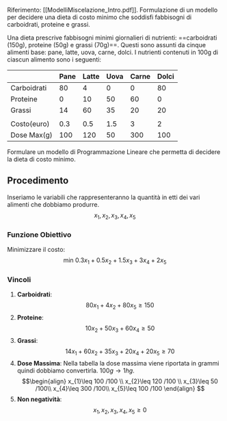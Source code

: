 Riferimento: [[ModelliMiscelazione_Intro.pdf]].
Formulazione di un modello per decidere una dieta di costo minimo che soddisfi fabbisogni di carboidrati, proteine e grassi.

Una dieta prescrive fabbisogni minimi giornalieri di nutrienti:
==carboidrati (150g), proteine (50g) e grassi (70g)==.
Questi sono assunti da cinque alimenti base: pane, latte, uova,
carne, dolci.
I nutrienti contenuti in 100g di ciascun alimento sono i seguenti:

|             | Pane | Latte | Uova | Carne | Dolci |
| ----------- | ---- | ----- | ---- | ----- | ----- |
| Carboidrati | 80   | 4     | 0    | 0     | 80    |
| Proteine    | 0    | 10    | 50   | 60    | 0     |
| Grassi      | 14   | 60    | 35   | 20    | 20    |
|             |      |       |      |       |       |
| Costo(euro) | 0.3  | 0.5   | 1.5  | 3     | 2     |
| Dose Max(g) | 100  | 120   | 50   | 300   | 100   |
Formulare un modello di Programmazione Lineare che permetta di decidere la dieta di costo minimo.
## Procedimento
Inseriamo le variabili che rappresenteranno la quantità in etti dei vari alimenti che dobbiamo produrre.
$$
x_{1},x_{2},x_{3},x_{4},x_{5}
$$
### Funzione Obiettivo 
Minimizzare il costo: 
$$ \text{min } 0.3x_{1} + 0.5x_{2} + 1.5x_{3} + 3x_{4} + 2x_{5} $$
### Vincoli 
1. **Carboidrati**: 
$$ 80x_{1} + 4x_{2} + 80x_{5} \geq 150 $$ 
2. **Proteine**: 
$$ 10x_{2} + 50x_{3} + 60x_{4} \geq 50 $$ 
3. **Grassi**: 
$$ 14x_{1} + 60x_{2} + 35x_{3} + 20x_{4} + 20x_{5} \geq 70 $$ 
4. **Dose Massima**: 
Nella tabella la dose massima viene riportata in grammi quindi dobbiamo convertirla. $100g \to 1hg$.
$$\begin{align}
x_{1}\leq 100 /100 \\
x_{2}\leq 120 /100 \\
x_{3}\leq 50 /100\\
x_{4}\leq 300 /100\\
x_{5}\leq 100 /100
\end{align}
$$ 
5. **Non negatività**: 
$$ 
x_{1}, x_{2}, x_{3}, x_{4}, x_{5} \geq 0 
$$